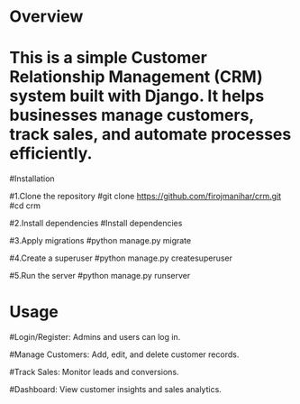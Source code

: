 # Overview
# This is a simple Customer Relationship Management (CRM) system built with Django. It helps businesses manage customers, track sales, and automate processes efficiently.
#Installation

#1.Clone the repository
#git clone https://github.com/firojmanihar/crm.git
#cd crm

#2.Install dependencies
#Install dependencies

#3.Apply migrations
#python manage.py migrate

#4.Create a superuser
#python manage.py createsuperuser

#5.Run the server
#python manage.py runserver

# Usage
#Login/Register: Admins and users can log in.

#Manage Customers: Add, edit, and delete customer records.

#Track Sales: Monitor leads and conversions.

#Dashboard: View customer insights and sales analytics.
